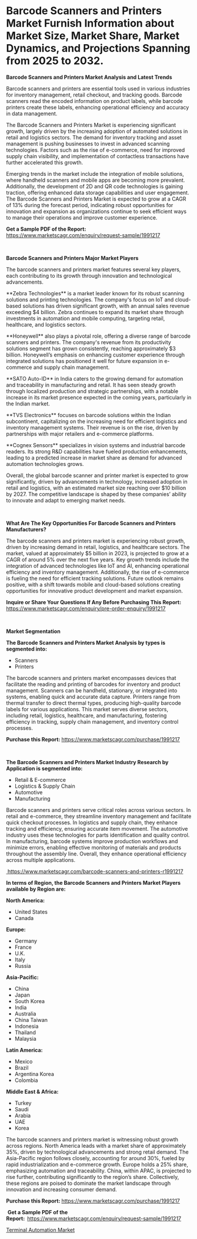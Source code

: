 <p><h1>Barcode Scanners and Printers Market Furnish Information about Market Size, Market Share, Market Dynamics, and Projections Spanning from 2025 to 2032.</h1></p><p><strong>Barcode Scanners and Printers Market Analysis and Latest Trends</strong></p>
<p><p>Barcode scanners and printers are essential tools used in various industries for inventory management, retail checkout, and tracking goods. Barcode scanners read the encoded information on product labels, while barcode printers create these labels, enhancing operational efficiency and accuracy in data management.</p><p>The Barcode Scanners and Printers Market is experiencing significant growth, largely driven by the increasing adoption of automated solutions in retail and logistics sectors. The demand for inventory tracking and asset management is pushing businesses to invest in advanced scanning technologies. Factors such as the rise of e-commerce, need for improved supply chain visibility, and implementation of contactless transactions have further accelerated this growth.</p><p>Emerging trends in the market include the integration of mobile solutions, where handheld scanners and mobile apps are becoming more prevalent. Additionally, the development of 2D and QR code technologies is gaining traction, offering enhanced data storage capabilities and user engagement. The Barcode Scanners and Printers Market is expected to grow at a CAGR of 13% during the forecast period, indicating robust opportunities for innovation and expansion as organizations continue to seek efficient ways to manage their operations and improve customer experience.</p></p>
<p><strong>Get a Sample PDF of the Report:&nbsp;</strong> <a href="https://www.marketscagr.com/enquiry/request-sample/1991217?utm_campaign=2208&utm_medium=2&utm_source=Github&utm_content=ia&utm_term=17022025&utm_id=barcode-scanners-and-printers">https://www.marketscagr.com/enquiry/request-sample/1991217</a></p>
<p>&nbsp;</p>
<p><strong>Barcode Scanners and Printers Major Market Players</strong></p>
<p><p>The barcode scanners and printers market features several key players, each contributing to its growth through innovation and technological advancements. </p><p>**Zebra Technologies** is a market leader known for its robust scanning solutions and printing technologies. The company's focus on IoT and cloud-based solutions has driven significant growth, with an annual sales revenue exceeding $4 billion. Zebra continues to expand its market share through investments in automation and mobile computing, targeting retail, healthcare, and logistics sectors.</p><p>**Honeywell** also plays a pivotal role, offering a diverse range of barcode scanners and printers. The company's revenue from its productivity solutions segment has grown consistently, reaching approximately $3 billion. Honeywell’s emphasis on enhancing customer experience through integrated solutions has positioned it well for future expansion in e-commerce and supply chain management.</p><p>**SATO Auto-ID** in India caters to the growing demand for automation and traceability in manufacturing and retail. It has seen steady growth through localized production and strategic partnerships, with a notable increase in its market presence expected in the coming years, particularly in the Indian market.</p><p>**TVS Electronics** focuses on barcode solutions within the Indian subcontinent, capitalizing on the increasing need for efficient logistics and inventory management systems. Their revenue is on the rise, driven by partnerships with major retailers and e-commerce platforms.</p><p>**Cognex Sensors** specializes in vision systems and industrial barcode readers. Its strong R&D capabilities have fueled production enhancements, leading to a predicted increase in market share as demand for advanced automation technologies grows.</p><p>Overall, the global barcode scanner and printer market is expected to grow significantly, driven by advancements in technology, increased adoption in retail and logistics, with an estimated market size reaching over $10 billion by 2027. The competitive landscape is shaped by these companies’ ability to innovate and adapt to emerging market needs.</p></p>
<p>&nbsp;</p>
<p><strong>What Are The Key Opportunities For Barcode Scanners and Printers Manufacturers?</strong></p>
<p><p>The barcode scanners and printers market is experiencing robust growth, driven by increasing demand in retail, logistics, and healthcare sectors. The market, valued at approximately $5 billion in 2023, is projected to grow at a CAGR of around 5% over the next five years. Key growth trends include the integration of advanced technologies like IoT and AI, enhancing operational efficiency and inventory management. Additionally, the rise of e-commerce is fueling the need for efficient tracking solutions. Future outlook remains positive, with a shift towards mobile and cloud-based solutions creating opportunities for innovative product development and market expansion.</p></p>
<p><strong>Inquire or Share Your Questions If Any Before Purchasing This Report:</strong> <a href="https://www.marketscagr.com/enquiry/pre-order-enquiry/1991217?utm_campaign=2208&utm_medium=2&utm_source=Github&utm_content=ia&utm_term=17022025&utm_id=barcode-scanners-and-printers">https://www.marketscagr.com/enquiry/pre-order-enquiry/1991217</a></p>
<p>&nbsp;</p>
<p><strong>Market Segmentation</strong></p>
<p><strong>The Barcode Scanners and Printers Market Analysis by types is segmented into:</strong></p>
<p><ul><li>Scanners</li><li>Printers</li></ul></p>
<p><p>The barcode scanners and printers market encompasses devices that facilitate the reading and printing of barcodes for inventory and product management. Scanners can be handheld, stationary, or integrated into systems, enabling quick and accurate data capture. Printers range from thermal transfer to direct thermal types, producing high-quality barcode labels for various applications. This market serves diverse sectors, including retail, logistics, healthcare, and manufacturing, fostering efficiency in tracking, supply chain management, and inventory control processes.</p></p>
<p><strong>Purchase this Report:&nbsp;</strong><a href="https://www.marketscagr.com/purchase/1991217?utm_campaign=2208&utm_medium=2&utm_source=Github&utm_content=ia&utm_term=17022025&utm_id=barcode-scanners-and-printers">https://www.marketscagr.com/purchase/1991217</a></p>
<p>&nbsp;</p>
<p><strong>The Barcode Scanners and Printers Market Industry Research by Application is segmented into:</strong></p>
<p><ul><li>Retail & E-commerce</li><li>Logistics & Supply Chain</li><li>Automotive</li><li>Manufacturing</li></ul></p>
<p><p>Barcode scanners and printers serve critical roles across various sectors. In retail and e-commerce, they streamline inventory management and facilitate quick checkout processes. In logistics and supply chain, they enhance tracking and efficiency, ensuring accurate item movement. The automotive industry uses these technologies for parts identification and quality control. In manufacturing, barcode systems improve production workflows and minimize errors, enabling effective monitoring of materials and products throughout the assembly line. Overall, they enhance operational efficiency across multiple applications.</p></p>
<p><a href="https://www.marketscagr.com/barcode-scanners-and-printers-r1991217?utm_campaign=2208&utm_medium=2&utm_source=Github&utm_content=ia&utm_term=17022025&utm_id=barcode-scanners-and-printers">&nbsp;https://www.marketscagr.com/barcode-scanners-and-printers-r1991217</a></p>
<p><strong>In terms of Region, the Barcode Scanners and Printers Market Players available by Region are:</strong></p>
<p>
    <p> <strong> North America: </strong>
        <ul>
            <li>United States</li>
            <li>Canada</li>
        </ul>
        </p> 
    <p> <strong> Europe: </strong>
        <ul>
            <li>Germany</li>
            <li>France</li>
            <li>U.K.</li>
            <li>Italy</li>
            <li>Russia</li>
        </ul>
        </p> 
    <p> <strong> Asia-Pacific: </strong>
        <ul>
            <li>China</li>
            <li>Japan</li>
            <li>South Korea</li>
            <li>India</li>
            <li>Australia</li>
            <li>China Taiwan</li>
            <li>Indonesia</li>
            <li>Thailand</li>
            <li>Malaysia</li>
        </ul>
        </p> 
    <p> <strong> Latin America: </strong>
        <ul>
            <li>Mexico</li>
            <li>Brazil</li>
            <li>Argentina Korea</li>
            <li>Colombia</li>
        </ul>
        </p> 
    <p> <strong> Middle East & Africa: </strong>
        <ul>
            <li>Turkey</li>
            <li>Saudi</li>
            <li>Arabia</li>
            <li>UAE</li>
            <li>Korea</li>
        </ul>
    </p>
    </p>
<p><p>The barcode scanners and printers market is witnessing robust growth across regions. North America leads with a market share of approximately 35%, driven by technological advancements and strong retail demand. The Asia-Pacific region follows closely, accounting for around 30%, fueled by rapid industrialization and e-commerce growth. Europe holds a 25% share, emphasizing automation and traceability. China, within APAC, is projected to rise further, contributing significantly to the region’s share. Collectively, these regions are poised to dominate the market landscape through innovation and increasing consumer demand.</p></p>
<p><strong>Purchase this Report: </strong><a href="https://www.marketscagr.com/purchase/1991217?utm_campaign=2208&utm_medium=2&utm_source=Github&utm_content=ia&utm_term=17022025&utm_id=barcode-scanners-and-printers">https://www.marketscagr.com/purchase/1991217</a></p>
<p>&nbsp;<strong>Get a Sample PDF of the Report:&nbsp;&nbsp;</strong><a href="https://www.marketscagr.com/enquiry/request-sample/1991217?utm_campaign=2208&utm_medium=2&utm_source=Github&utm_content=ia&utm_term=17022025&utm_id=barcode-scanners-and-printers">https://www.marketscagr.com/enquiry/request-sample/1991217</a></p>
<p><strong></strong></p>
<p><p><a href="https://github.com/ParvinKhatun77/Market-Research-Report-List-1/blob/main/terminal-automation-market.md?utm_campaign=2208&utm_medium=2&utm_source=Github&utm_content=ia&utm_term=17022025&utm_id=barcode-scanners-and-printers">Terminal Automation Market</a></p></p>